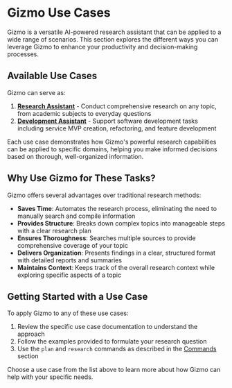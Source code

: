 # Gizmo Use Cases

Gizmo is a versatile AI-powered research assistant that can be applied to a wide range of scenarios. This section explores the different ways you can leverage Gizmo to enhance your productivity and decision-making processes.

## Available Use Cases

Gizmo can serve as:

1. [**Research Assistant**](research-assistant.md) - Conduct comprehensive research on any topic, from academic subjects to everyday questions
2. [**Development Assistant**](development-assistant.md) - Support software development tasks including service MVP creation, refactoring, and feature development

Each use case demonstrates how Gizmo's powerful research capabilities can be applied to specific domains, helping you make informed decisions based on thorough, well-organized information.

## Why Use Gizmo for These Tasks?

Gizmo offers several advantages over traditional research methods:

- **Saves Time**: Automates the research process, eliminating the need to manually search and compile information
- **Provides Structure**: Breaks down complex topics into manageable steps with a clear research plan
- **Ensures Thoroughness**: Searches multiple sources to provide comprehensive coverage of your topic
- **Delivers Organization**: Presents findings in a clear, structured format with detailed reports and summaries
- **Maintains Context**: Keeps track of the overall research context while exploring specific aspects of a topic

## Getting Started with a Use Case

To apply Gizmo to any of these use cases:

1. Review the specific use case documentation to understand the approach
2. Follow the examples provided to formulate your research question
3. Use the `plan` and `research` commands as described in the [Commands](../commands/index.md) section

Choose a use case from the list above to learn more about how Gizmo can help with your specific needs.
